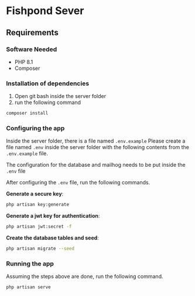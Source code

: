 # Fishpond Sever

## Requirements

### Software Needed

- PHP 8.1
- Composer

### Installation of dependencies

1. Open git bash inside the server folder
2. run the following command

```sh
composer install
```

### Configuring the app

Inside the server folder, there is a file named `.env.example`
Please create a file named `.env` inside the server folder with the following contents from the `.env.example` file.

The configuration for the database and mailhog needs to be put inside the `.env` file

After configuring the `.env` file, run the following commands.

__Generate a secure key__:

```sh
php artisan key:generate
```

__Generate a jwt key for authentication__:

```sh
php artisan jwt:secret -f
```

__Create the database tables and seed__:

```sh
php artisan migrate --seed
```

### Running the app

Assuming the steps above are done, run the following command.

```sh
php artisan serve
```
